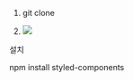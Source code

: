 
1. git clone 


2.  <img src="https://img.shields.io/badge/styled components-DB7093?style=flat-square&logo=styled-components&logoColor=white"/>
 설치

npm install styled-components
